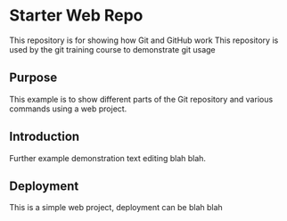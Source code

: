# Starter Web Repo

This repository is for showing how Git and GitHub work
This repository is used by the git training course to demonstrate git usage

## Purpose

This example is to show different parts of the Git repository and various commands using a web project.

## Introduction

Further example demonstration text editing blah blah.

## Deployment

This is a simple web project, deployment can be blah blah
